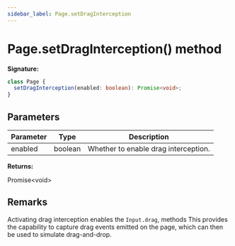 ```yaml
---
sidebar_label: Page.setDragInterception
---
```


# Page.setDragInterception() method

**Signature:**

```typescript
class Page {
  setDragInterception(enabled: boolean): Promise<void>;
}
```

## Parameters

| Parameter | Type    | Description                          |
| --------- | ------- | ------------------------------------ |
| enabled   | boolean | Whether to enable drag interception. |

**Returns:**

Promise&lt;void&gt;

## Remarks

Activating drag interception enables the `Input.drag`, methods This provides the
capability to capture drag events emitted on the page, which can then be used to
simulate drag-and-drop.
